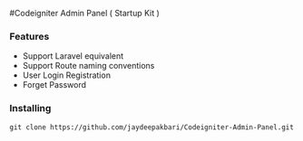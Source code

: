 #Codeigniter Admin Panel ( Startup Kit )

### Features

- Support Laravel equivalent
- Support Route naming conventions 
- User Login Registration
- Forget Password 


### Installing 
 
`git clone https://github.com/jaydeepakbari/Codeigniter-Admin-Panel.git`

